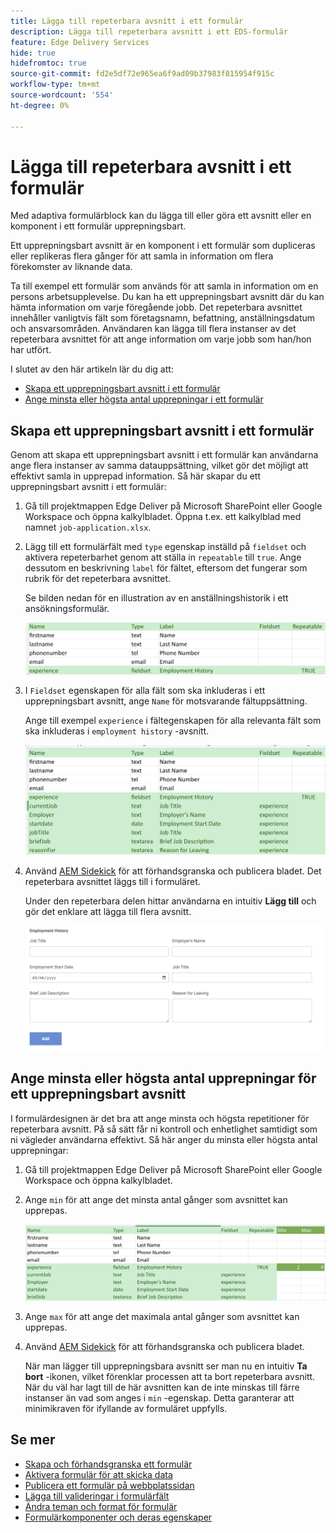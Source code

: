 ```yaml
---
title: Lägga till repeterbara avsnitt i ett formulär
description: Lägga till repeterbara avsnitt i ett EDS-formulär
feature: Edge Delivery Services
hide: true
hidefromtoc: true
source-git-commit: fd2e5df72e965ea6f9ad09b37983f815954f915c
workflow-type: tm+mt
source-wordcount: '554'
ht-degree: 0%

---
```



# Lägga till repeterbara avsnitt i ett formulär

Med adaptiva formulärblock kan du lägga till eller göra ett avsnitt eller en komponent i ett formulär upprepningsbart.

Ett upprepningsbart avsnitt är en komponent i ett formulär som dupliceras eller replikeras flera gånger för att samla in information om flera förekomster av liknande data.

Ta till exempel ett formulär som används för att samla in information om en persons arbetsupplevelse. Du kan ha ett upprepningsbart avsnitt där du kan hämta information om varje föregående jobb. Det repeterbara avsnittet innehåller vanligtvis fält som företagsnamn, befattning, anställningsdatum och ansvarsområden. Användaren kan lägga till flera instanser av det repeterbara avsnittet för att ange information om varje jobb som han/hon har utfört.



I slutet av den här artikeln lär du dig att:

* [Skapa ett upprepningsbart avsnitt i ett formulär](#add-repeatable-sections-to-a-form)
* [Ange minsta eller högsta antal upprepningar i ett formulär](#set-minimum-or-maximum-number-of-repetitions-for-a-repeatable-section)

## Skapa ett upprepningsbart avsnitt i ett formulär

Genom att skapa ett upprepningsbart avsnitt i ett formulär kan användarna ange flera instanser av samma datauppsättning, vilket gör det möjligt att effektivt samla in upprepad information. Så här skapar du ett upprepningsbart avsnitt i ett formulär:

1. Gå till projektmappen Edge Deliver på Microsoft SharePoint eller Google Workspace och öppna kalkylbladet. Öppna t.ex. ett kalkylblad med namnet `job-application.xlsx`.

1. Lägg till ett formulärfält med `type` egenskap inställd på `fieldset` och aktivera repeterbarhet genom att ställa in `repeatable` till `true`. Ange dessutom en beskrivning `label` för fältet, eftersom det fungerar som rubrik för det repeterbara avsnittet.

   Se bilden nedan för en illustration av en anställningshistorik i ett ansökningsformulär.

   ![](/help/edge/assets/repeatable-section-example-job-application-form.png)

1. I `Fieldset` egenskapen för alla fält som ska inkluderas i ett upprepningsbart avsnitt, ange `Name` för motsvarande fältuppsättning.

   Ange till exempel `experience` i fältegenskapen för alla relevanta fält som ska inkluderas i `employment history` -avsnitt.

   ![](/help/edge/assets/repeatable-section--mention-fieldset-name-example-job-application-form.png)

1. Använd [AEM Sidekick](https://www.aem.live/developer/tutorial#preview-and-publish-your-content) för att förhandsgranska och publicera bladet. Det repeterbara avsnittet läggs till i formuläret.

   Under den repeterbara delen hittar användarna en intuitiv **Lägg till** och gör det enklare att lägga till flera avsnitt.

   ![upprepningsbart avsnitt, hitta ett intuitivt **Lägg till** knapp, lägga till flera avsnitt ](/help/edge/assets/repeatable-section-example.png)


## Ange minsta eller högsta antal upprepningar för ett upprepningsbart avsnitt

I formulärdesignen är det bra att ange minsta och högsta repetitioner för repeterbara avsnitt. På så sätt får ni kontroll och enhetlighet samtidigt som ni vägleder användarna effektivt. Så här anger du minsta eller högsta antal upprepningar:

1. Gå till projektmappen Edge Deliver på Microsoft SharePoint eller Google Workspace och öppna kalkylbladet.

1. Ange `min` för att ange det minsta antal gånger som avsnittet kan upprepas.

   ![Ange egenskapen min och max för att ange hur många gånger avsnittet kan upprepas](/help/edge/assets/repeatable-section-set-min-max.png)

1. Ange `max` för att ange det maximala antal gånger som avsnittet kan upprepas.

1. Använd [AEM Sidekick](https://www.aem.live/developer/tutorial#preview-and-publish-your-content) för att förhandsgranska och publicera bladet.

   När man lägger till upprepningsbara avsnitt ser man nu en intuitiv **Ta bort** -ikonen, vilket förenklar processen att ta bort repeterbara avsnitt. När du väl har lagt till de här avsnitten kan de inte minskas till färre instanser än vad som anges i `min` -egenskap. Detta garanterar att minimikraven för ifyllande av formuläret uppfylls.

<!--

For example, consider a form used to collect information from users applying for a loan. . You may have a repeatable section for capturing details of each co-applicant. The repeatable section would typically contain fields such as co-co-applicant

The form allows users to provide personal information, including details of the co-applicants. Users can enter details for co-applicants, with this section being repeatable.

![Repeatable sections in forms](/help/forms/assets/eds-repeatable.png)

## Prerequisites

The [Adaptive Form block is enabled](/help/edge/docs/forms/create-forms.md) for your Edge Delivery Service project. 

## Add a repeatable section to a form 

Let's take an example of a loan application form. The form enables users to submit personal information. You can include co-applicant details using repeatable sections, with the option to add a minimum and maximum of three co-applicant sections.

"_You can use a Microsoft Excel file on your SharePoint Site or Google Sheet file on Google Drive to develop a form. Examples in this document are based on a [Microsoft Excel file on your SharePoint Site](https://www.aem.live/docs/setup-customer-sharepoint)._" 


To add repeatable sections in Edge Delivery:

1. [Author a form using Microsoft Excel](#author-form)
2. [Preview and publish the form](#preview-form)

### Author a form using Microsoft Excel {#author-form}

1. Go to your Edge Deliver project folder on Microsoft SharePoint or Google Workspace and open your spreadsheet. For example, open an a spreadsheet named `loan-application.xlsx`.

1. Add a new columns labeled `Repeatable` to the sheet contaning your form fields. By default, the `shared-default` sheet contains the form fields.  

1. Add new columns labeled as `Repeatable`, `Min`, and `Max` in your Microsoft Excel file.
1. Specify the value for the `Repeatable` column as `True` for the fieldset that you want to make repeatable.
1. Specify the values for the `Min` and `Max` columns. The `Min` value represents the minimum number of occurrences for which the panel repeats, while the `Max` value represents the maximum number of occurrences for which the panel repeats.
1. Save your Microsoft Excel file.
     
>[!NOTE]
>
> Here is the [Loan application](/help/forms/assets/loan-application.xlsx) excel sheet for your reference. 

### Preview/Publish the form using your Edge Delivery Service

1. Open or create new document file in a Microsft SharePoint Site to embed the Excel sheet  in it using a `Form Block`. For example, open the `index` file and add a `Form Block`.
2. Open the command prompt, navigate to your AEM Edge Delivery project directory on your local machine, and execute the command as `aem up`.

The form is accessible at `https://localhost:3000`, where clicking the `Add` button adds new repeatable section for entering co-applicant details. You can also delete the the repeatable section by clicking the `Delete` button. 

>[!NOTE]
>
> If you encounter a "Page Not Found" error while accessing your form at localhost, add the directory name of the Microsoft SharePoint Site in front of the URL where your form is located. For example, `http://localhost:3000/<dir-name>/`

-->


## Se mer

* [Skapa och förhandsgranska ett formulär](/help/edge/docs/forms/create-forms.md)
* [Aktivera formulär för att skicka data](/help/edge/docs/forms/submit-forms.md)
* [Publicera ett formulär på webbplatssidan](/help/edge/docs/forms/publish-forms.md)
* [Lägga till valideringar i formulärfält](/help/edge/docs/forms/validate-forms.md)
* [Ändra teman och format för formulär](/help/edge/docs/forms/style-theme-forms.md)
* [Formulärkomponenter och deras egenskaper](/help/edge/docs/forms/form-components.md)